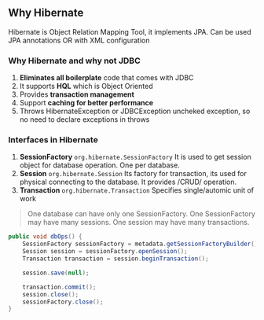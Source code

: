## Why Hibernate
Hibernate is Object Relation Mapping Tool, it implements JPA. Can be used JPA annotations OR with XML configuration

### Why Hibernate and why not JDBC
1. **Eliminates all boilerplate** code that comes with JDBC
2. It supports **HQL** which is Object Oriented
3. Provides **transaction management**
4. Support **caching for better performance**
5. Throws HibernateException or JDBCException uncheked exception, so no need to declare exceptions in throws

### Interfaces in Hibernate
1. **SessionFactory** `org.hibernate.SessionFactory` It is used to get session object for database operation. One per database.
2. **Session** `org.hibernate.Session` Its factory for transaction, its used for physical connecting to the database. It provides /CRUD/ operation.
3. **Transaction** `org.hibernate.Transaction` Specifies single/automic unit of work

> One database can have only one SessionFactory. One SessionFactory may have many sessions. One session may have many transactions.

```java
public void dbOps() {
    SessionFactory sessionFactory = metadata.getSessionFactoryBuilder().build();
    Session session = sessionFactory.openSession();
    Transaction transaction = session.beginTransaction();

    session.save(null);

    transaction.commit();
    session.close();
    sessionFactory.close();
}
```
